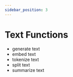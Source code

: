 ```yaml
---
sidebar_position: 3
---
```


# Text Functions

- generate text
- embed text
- tokenize text
- split text
- summarize text

